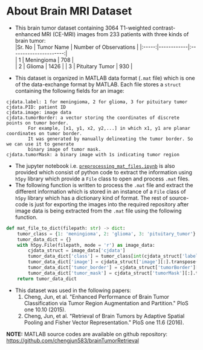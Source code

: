 # About Brain MRI Dataset

- This brain tumor dataset containing 3064 T1-weighted contrast-enhanced MRI (CE-MRI) images from 233 patients with three kinds of brain tumor:  
  |Sr. No | Tumor Name | Number of Observations |
  |:-----:|------------|:----------------------:|  
  | 1 | Meningioma | 708 |  
  | 2 | Glioma | 1426 |
  | 3 | Pituitary Tumor | 930 |

- This dataset is organized in MATLAB data format (`.mat` file) which is one of the data-exchange format by MATLAB. Each file stores a `struct` containing the following fields for an image:

```text
cjdata.label: 1 for meningioma, 2 for glioma, 3 for pituitary tumor
cjdata.PID: patient ID
cjdata.image: image data
cjdata.tumorBorder: a vector storing the coordinates of discrete points on tumor border.
		For example, [x1, y1, x2, y2,...] in which x1, y1 are planar coordinates on tumor border.
		It was generated by manually delineating the tumor border. So we can use it to generate
		binary image of tumor mask.
cjdata.tumorMask: a binary image with 1s indicating tumor region
```

- The jupyter notebook i.e. [`preprocessing_mat_files.ipynb`](https://nbviewer.jupyter.org/github/strikersps/Brain-MRI-Image-Classification-Using-Deep-Learning/blob/main/Brain-Tumor-Dataset/preprocessing_mat_files.ipynb) is also provided which consist of python code to extract the information using `h5py` library which provide a `File` class to open and process `.mat` files.
- The following function is written to process the `.mat` file and extract the different information which is stored in an instance of a `File` class of `h5py` library which has a dictionary kind of format. The rest of source-code is just for exporting the images into the required repository after image data is being extracted from the `.mat` file using the following function.

```python
def mat_file_to_dict(filepath: str) -> dict:
	tumor_class = {1: 'meningioma', 2: 'glioma', 3: 'pituitary_tumor'}
	tumor_data_dict = {}
	with h5py.File(filepath, mode = 'r') as image_data:
		cjdata_struct = image_data['cjdata']
		tumor_data_dict['class'] = tumor_class[int(cjdata_struct['label'][0, 0])]
		tumor_data_dict['image'] = cjdata_struct['image'][:].transpose()
		tumor_data_dict['tumor_border'] = cjdata_struct['tumorBorder'][0]
		tumor_data_dict['tumor_mask'] = cjdata_struct['tumorMask'][:].transpose()
	return tumor_data_dict
```

- This dataset was used in the following papers:
  1.  Cheng, Jun, et al. "Enhanced Performance of Brain Tumor Classification via Tumor Region Augmentation and Partition." PloS one 10.10 (2015).
  2.  Cheng, Jun, et al. "Retrieval of Brain Tumors by Adaptive Spatial Pooling and Fisher Vector Representation." PloS one 11.6 (2016).

**NOTE:** MATLAB source codes are available on github repository: https://github.com/chengjun583/brainTumorRetrieval
